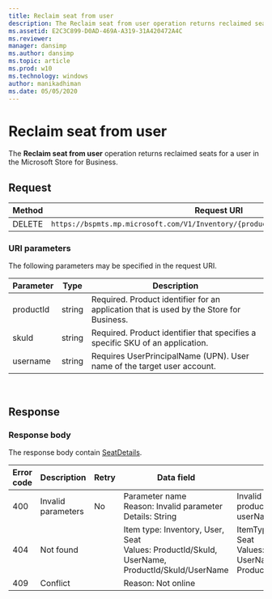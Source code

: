 ```yaml
---
title: Reclaim seat from user
description: The Reclaim seat from user operation returns reclaimed seats for a user in the Microsoft Store for Business.
ms.assetid: E2C3C899-D0AD-469A-A319-31A420472A4C
ms.reviewer: 
manager: dansimp
ms.author: dansimp
ms.topic: article
ms.prod: w10
ms.technology: windows
author: manikadhiman
ms.date: 05/05/2020
---
```


# Reclaim seat from user

The **Reclaim seat from user** operation returns reclaimed seats for a user in the Microsoft Store for Business.

## Request

|Method|Request URI|
|--- |--- |
|DELETE|`https://bspmts.mp.microsoft.com/V1/Inventory/{productId}/{skuId}/Seats/{username}`|


### URI parameters

The following parameters may be specified in the request URI.

|Parameter|Type|Description|
|--- |--- |--- |
|productId|string|Required. Product identifier for an application that is used by the Store for Business.|
|skuId|string|Required. Product identifier that specifies a specific SKU of an application.|
|username|string|Requires UserPrincipalName (UPN). User name of the target user account.|
 
## Response

### Response body

The response body contain [SeatDetails](data-structures-windows-store-for-business.md#seatdetails).

|Error code|Description|Retry|Data field|Details|
|--- |--- |--- |--- |--- |
|400|Invalid parameters|No|Parameter name<br>Reason: Invalid parameter<br>Details: String|Invalid can include productId, skuId or userName|
|404|Not found||Item type: Inventory, User, Seat<br>Values: ProductId/SkuId, UserName,<br>ProductId/SkuId/UserName|ItemType: Inventory, User, Seat<br>Values: ProductId/SkuId, UserName, ProductId/SkuId/UserName|
|409|Conflict||Reason: Not online||

 
